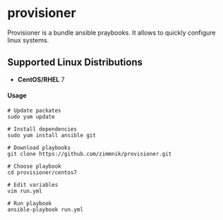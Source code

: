 # provisioner

Provisioner is a bundle ansible praybooks. It allows to quickly configure linux systems.

Supported Linux Distributions
-----------------------------

-   **CentOS/RHEL** 7

#### Usage
    # Update packates
    sudo yum update

    # Install dependencies 
    sudo yum install ansible git

    # Download playbooks
    git clone https://github.com/zimmnik/provisioner.git

    # Choose playbook
    cd provisioner/centos7

    # Edit variables
    vim run.yml

    # Run playbook
    ansible-playbook run.yml
